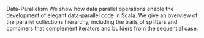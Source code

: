 Data-Parallelism
We show how data parallel operations enable the development of elegant data-parallel code in Scala. We give an overview of the parallel collections hierarchy, including the traits of splitters and combiners that complement iterators and builders from the sequential case.